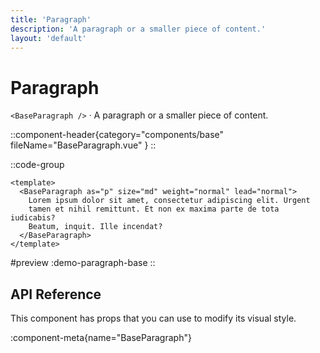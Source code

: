 ```yaml
---
title: 'Paragraph'
description: 'A paragraph or a smaller piece of content.'
layout: 'default'
---
```


# Paragraph

`<BaseParagraph />` · A paragraph or a smaller piece of content.

::component-header{category="components/base" fileName="BaseParagraph.vue" }
::

::code-group

```vue [DemoParagraphBase.vue]
<template>
  <BaseParagraph as="p" size="md" weight="normal" lead="normal">
    Lorem ipsum dolor sit amet, consectetur adipiscing elit. Urgent 
    tamen et nihil remittunt. Et non ex maxima parte de tota iudicabis? 
    Beatum, inquit. Ille incendat?
  </BaseParagraph>
</template>
```

#preview
:demo-paragraph-base
::

## API Reference

This component has props that you can use to modify its visual style.

:component-meta{name="BaseParagraph"}

